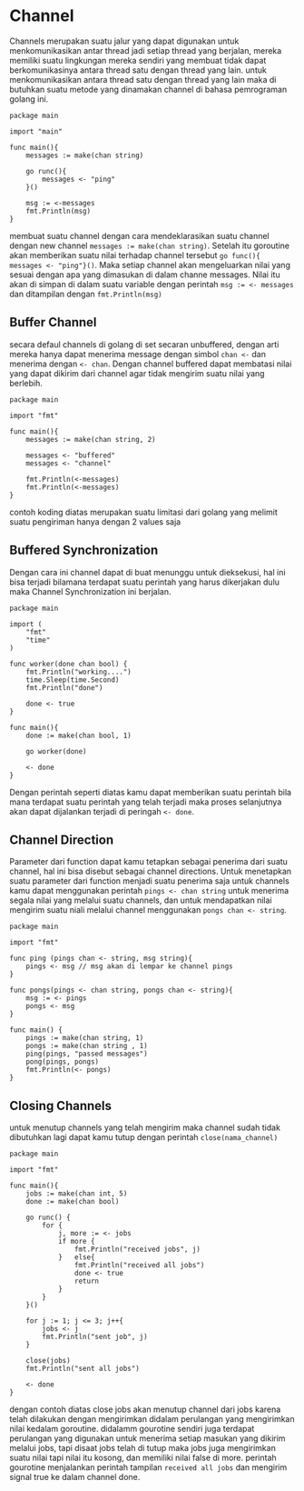 # Channel

Channels merupakan suatu jalur yang dapat digunakan untuk menkomunikasikan antar thread jadi setiap thread yang berjalan, mereka memiliki suatu lingkungan mereka sendiri yang membuat tidak dapat berkomunikasinya antara thread satu dengan thread yang lain. untuk menkomunikasikan antara thread satu dengan thread yang lain maka di butuhkan suatu metode yang dinamakan channel di bahasa pemrograman golang ini.

```
package main

import "main"

func main(){
    messages := make(chan string)

    go runc(){
        messages <- "ping"
    }()

    msg := <-messages
    fmt.Println(msg)
}
```

membuat suatu channel dengan cara mendeklarasikan suatu channel dengan new channel  `messages := make(chan string)`. Setelah itu goroutine akan memberikan suatu nilai terhadap channel tersebut `go func(){ messages <- "ping"}()`. 
Maka setiap channel akan mengeluarkan nilai yang sesuai dengan apa yang dimasukan di dalam channe messages. Nilai itu akan di simpan di dalam suatu variable dengan perintah `msg := <- messages` dan ditampilan dengan `fmt.Println(msg)`

## Buffer Channel

secara defaul channels di golang di set secaran unbuffered, dengan arti mereka hanya dapat menerima message dengan simbol `chan <-` dan  menerima dengan `<- chan`. Dengan channel buffered dapat membatasi nilai yang dapat dikirim dari channel agar tidak mengirim suatu nilai yang berlebih.

```
package main 

import "fmt"

func main(){
    messages := make(chan string, 2)

    messages <- "buffered"
    messages <- "channel"

    fmt.Println(<-messages)
    fmt.Println(<-messages)
}
```

contoh koding diatas merupakan suatu limitasi dari golang yang melimit suatu pengiriman hanya dengan 2 values saja

## Buffered Synchronization

Dengan cara ini channel dapat di buat menunggu untuk dieksekusi, hal ini bisa terjadi bilamana terdapat suatu perintah yang harus dikerjakan dulu maka Channel Synchronization ini berjalan. 

```
package main 

import (
    "fmt"
    "time"
)

func worker(done chan bool) {
    fmt.Println("working....")
    time.Sleep(time.Second)
    fmt.Println("done")

    done <- true
}

func main(){
    done := make(chan bool, 1)

    go worker(done)

    <- done
}
```

Dengan perintah seperti diatas kamu dapat memberikan suatu perintah bila mana terdapat suatu perintah yang telah terjadi maka proses selanjutnya akan dapat dijalankan terjadi di peringah `<- done`.

## Channel Direction

Parameter dari function dapat kamu tetapkan sebagai penerima dari suatu channel, hal ini bisa disebut sebagai channel directions. Untuk menetapkan suatu parameter dari function menjadi suatu penerima saja untuk channels kamu dapat menggunakan perintah `pings <- chan string` untuk menerima segala nilai yang melalui suatu channels, dan untuk mendapatkan nilai mengirim suatu niali melalui channel menggunakan `pongs chan <- string`.

```
package main

import "fmt"

func ping (pings chan <- string, msg string){
    pings <- msg // msg akan di lempar ke channel pings
}

func pongs(pings <- chan string, pongs chan <- string){
    msg := <- pings
    pongs <- msg
}

func main() {
    pings := make(chan string, 1)
    pongs := make(chan string , 1)
    ping(pings, "passed messages")
    pong(pings, pongs)
    fmt.Println(<- pongs)
}
```

## Closing Channels

untuk menutup channels yang telah mengirim maka channel sudah tidak dibutuhkan lagi dapat kamu tutup dengan perintah `close(nama_channel)`

```
package main

import "fmt"

func main(){
    jobs := make(chan int, 5)
    done := make(chan bool)

    go runc() {
        for {
            j, more := <- jobs
            if more {
                fmt.Println("received jobs", j)
            }   else{
                fmt.Println("received all jobs")
                done <- true
                return 
            }
        }
    }()

    for j := 1; j <= 3; j++{
        jobs <- j
        fmt.Println("sent job", j)
    }

    close(jobs)
    fmt.Println("sent all jobs")

    <- done
}
```

dengan contoh diatas close jobs akan menutup channel dari jobs karena telah dilakukan dengan mengirimkan didalam perulangan yang mengirimkan nilai kedalam goroutine. didalamm gourotine sendiri juga terdapat perulangan yang digunakan untuk menerima setiap masukan yang dikirim melalui jobs, tapi disaat jobs telah di tutup maka jobs juga mengirimkan suatu nilai tapi nilai itu kosong, dan memiliki nilai false di more. perintah gourotine menjalankan perintah tampilan `received all jobs` dan mengirim signal true ke dalam channel done.

